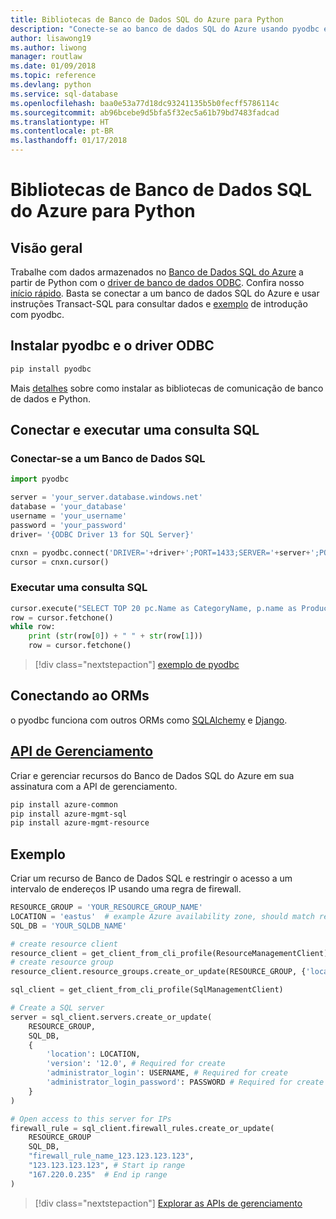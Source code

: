 ```yaml
---
title: Bibliotecas de Banco de Dados SQL do Azure para Python
description: "Conecte-se ao banco de dados SQL do Azure usando pyodbc e o driver ODBC ou gerencie as instâncias do SQL do Azure com a API de gerenciamento."
author: lisawong19
ms.author: liwong
manager: routlaw
ms.date: 01/09/2018
ms.topic: reference
ms.devlang: python
ms.service: sql-database
ms.openlocfilehash: baa0e53a77d18dc93241135b5b0fecff5786114c
ms.sourcegitcommit: ab96bcebe9d5bfa5f32ec5a61b79bd7483fadcad
ms.translationtype: HT
ms.contentlocale: pt-BR
ms.lasthandoff: 01/17/2018
---
```

# <a name="azure-sql-database-libraries-for-python"></a>Bibliotecas de Banco de Dados SQL do Azure para Python

## <a name="overview"></a>Visão geral

Trabalhe com dados armazenados no [Banco de Dados SQL do Azure](/azure/sql-database/sql-database-technical-overview) a partir de Python com o [driver de banco de dados ODBC](https://github.com/mkleehammer/pyodbc/wiki/Drivers-and-Driver-Managers). Confira nosso [início rápido](https://docs.microsoft.com/azure/sql-database/sql-database-connect-query-python). Basta se conectar a um banco de dados SQL do Azure e usar instruções Transact-SQL para consultar dados e [exemplo](https://github.com/mkleehammer/pyodbc/wiki/Getting-started) de introdução com pyodbc.

## <a name="install-odbc-driver-and-pyodbc"></a>Instalar pyodbc e o driver ODBC

```bash
pip install pyodbc
```
Mais [detalhes](https://docs.microsoft.com/azure/sql-database/sql-database-connect-query-python#install-the-python-and-database-communication-libraries) sobre como instalar as bibliotecas de comunicação de banco de dados e Python.

## <a name="connect-and-execute-a-sql-query"></a>Conectar e executar uma consulta SQL

### <a name="connect-to-a-sql-database"></a>Conectar-se a um Banco de Dados SQL

```python
import pyodbc

server = 'your_server.database.windows.net'
database = 'your_database'
username = 'your_username'
password = 'your_password'
driver= '{ODBC Driver 13 for SQL Server}'

cnxn = pyodbc.connect('DRIVER='+driver+';PORT=1433;SERVER='+server+';PORT=1443;DATABASE='+database+';UID='+username+';PWD='+ password)
cursor = cnxn.cursor()
```

### <a name="execute-a-sql-query"></a>Executar uma consulta SQL

```python
cursor.execute("SELECT TOP 20 pc.Name as CategoryName, p.name as ProductName FROM [SalesLT].[ProductCategory] pc JOIN [SalesLT].[Product] p ON pc.productcategoryid = p.productcategoryid")
row = cursor.fetchone()
while row:
    print (str(row[0]) + " " + str(row[1]))
    row = cursor.fetchone()
```

> [!div class="nextstepaction"]
> [exemplo de pyodbc](https://github.com/mkleehammer/pyodbc/wiki/Getting-started)

## <a name="connecting-to-orms"></a>Conectando ao ORMs

o pyodbc funciona com outros ORMs como [SQLAlchemy](http://docs.sqlalchemy.org/en/latest/dialects/mssql.html?highlight=pyodbc#module-sqlalchemy.dialects.mssql.pyodbc) e [Django](https://github.com/lionheart/django-pyodbc/). 

## <a name="management-apipythonapioverviewazuresqlmanagementlibrary"></a>[API de Gerenciamento](/python/api/overview/azure/sql/managementlibrary)

Criar e gerenciar recursos do Banco de Dados SQL do Azure em sua assinatura com a API de gerenciamento. 

```bash
pip install azure-common
pip install azure-mgmt-sql
pip install azure-mgmt-resource
```

## <a name="example"></a>Exemplo

Criar um recurso de Banco de Dados SQL e restringir o acesso a um intervalo de endereços IP usando uma regra de firewall.

```python
RESOURCE_GROUP = 'YOUR_RESOURCE_GROUP_NAME'
LOCATION = 'eastus'  # example Azure availability zone, should match resource group
SQL_DB = 'YOUR_SQLDB_NAME'

# create resource client
resource_client = get_client_from_cli_profile(ResourceManagementClient)
# create resource group
resource_client.resource_groups.create_or_update(RESOURCE_GROUP, {'location': LOCATION})

sql_client = get_client_from_cli_profile(SqlManagementClient)

# Create a SQL server
server = sql_client.servers.create_or_update(
    RESOURCE_GROUP,
    SQL_DB,
    {
        'location': LOCATION,
        'version': '12.0', # Required for create
        'administrator_login': USERNAME, # Required for create
        'administrator_login_password': PASSWORD # Required for create
    }
)

# Open access to this server for IPs
firewall_rule = sql_client.firewall_rules.create_or_update(
    RESOURCE_GROUP
    SQL_DB,
    "firewall_rule_name_123.123.123.123",
    "123.123.123.123", # Start ip range
    "167.220.0.235"  # End ip range
)
```
> [!div class="nextstepaction"]
> [Explorar as APIs de gerenciamento](/python/api/overview/azure/sql/managementlibrary)

